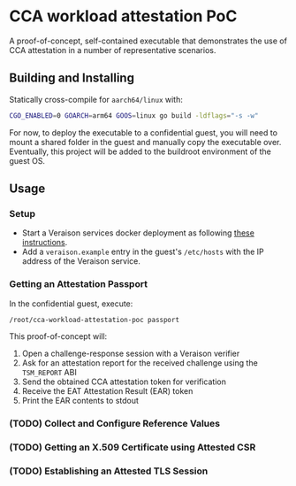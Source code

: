 # CCA workload attestation PoC

A proof-of-concept, self-contained executable that demonstrates the use of CCA attestation in a number of representative scenarios.

## Building and Installing

Statically cross-compile for `aarch64/linux` with:

```sh
CGO_ENABLED=0 GOARCH=arm64 GOOS=linux go build -ldflags="-s -w"
```

For now, to deploy the executable to a confidential guest, you will need to mount a shared folder in the guest and manually copy the executable over.
Eventually, this project will be added to the buildroot environment of the guest OS.

## Usage

### Setup

* Start a Veraison services docker deployment as following [these instructions](https://github.com/veraison/services/tree/main/end-to-end).
* Add a `veraison.example` entry in the guest's `/etc/hosts` with the IP address of the Veraison service.


### Getting an Attestation Passport

In the confidential guest, execute:

```sh
/root/cca-workload-attestation-poc passport
```

This proof-of-concept will:

1. Open a challenge-response session with a Veraison verifier
1. Ask for an attestation report for the received challenge using the `TSM_REPORT` ABI
1. Send the obtained CCA attestation token for verification
1. Receive the EAT Attestation Result (EAR) token
1. Print the EAR contents to stdout

### (TODO) Collect and Configure Reference Values

### (TODO) Getting an X.509 Certificate using Attested CSR

### (TODO) Establishing an Attested TLS Session

